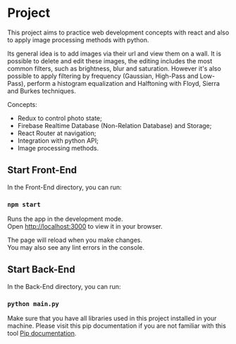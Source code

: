 # Project

This project aims to practice web development concepts with react and also to apply image processing methods with python.

Its general idea is to add images via their url and view them on a wall. It is possible to delete and edit these images, the editing includes the most common filters, such as brightness, blur and saturation. However it's also possible to apply filtering by frequency (Gaussian, High-Pass and Low-Pass), perform a histogram equalization and Halftoning with Floyd, Sierra and Burkes techniques.

Concepts:
- Redux to control photo state;
- Firebase Realtime Database (Non-Relation Database) and Storage;
- React Router at navigation;
- Integration with python API;
- Image processing methods.

## Start Front-End

In the Front-End directory, you can run:

### `npm start`

Runs the app in the development mode.\
Open [http://localhost:3000](http://localhost:3000) to view it in your browser.

The page will reload when you make changes.\
You may also see any lint errors in the console.

## Start Back-End

In the Back-End directory, you can run:

### `python main.py`

Make sure that you have all libraries used in this project installed in your machine.
Please visit this pip documentation if you are not familiar with this tool [Pip documentation](https://pip.pypa.io/en/stable/getting-started/).